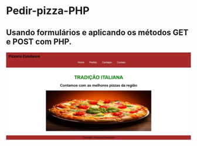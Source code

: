# Pedir-pizza-PHP
## Usando formulários e aplicando os métodos GET e POST com PHP. 
![](PedirPizza.JPG)
